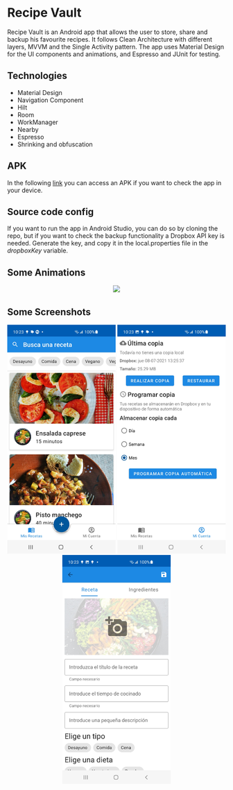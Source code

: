 # Recipe Vault
Recipe Vault is an Android app that allows the user to store, share and backup his favourite recipes. It follows Clean Architecture with different layers, MVVM and the Single Activity pattern. 
The app uses Material Design for the UI components and animations, and Espresso and JUnit for testing.

## Technologies

* Material Design
* Navigation Component
* Hilt
* Room
* WorkManager
* Nearby
* Espresso
* Shrinking and obfuscation

## APK
In the following [link](https://github.com/molidev8/Recipe-Vault/blob/master/recipeVaultApp.apk) you can access an APK if you want to check the app in your device.

## Source code config
If you want to run the app in Android Studio, you can do so by cloning the repo, but if you want to check the backup functionality a Dropbox API key is needed. 
Generate the key, and copy it in the local.properties file in the _dropboxKey_ variable.

## Some Animations
<center>
    <img src="https://github.com/molidev8/Recipe-Vault/blob/master/screenshots/animations.gif?raw=true" width="250" />
</center>

## Some Screenshots
<center>
    <p float="none">
      <img src="https://github.com/molidev8/Recipe-Vault/blob/master/screenshots/home.jpg?raw=true" width="250" />
      <img src="https://github.com/molidev8/Recipe-Vault/blob/master/screenshots/backup.jpg?raw=true" width="250" /> 
      <img src="https://github.com/molidev8/Recipe-Vault/blob/master/screenshots/newRecipe.jpg?raw=true" width="250" />
    </p>
</center>
